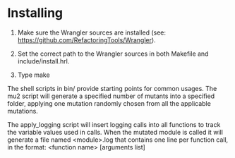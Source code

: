 Installing
===

1) Make sure the Wrangler sources are installed (see: https://github.com/RefactoringTools/Wrangler).

2) Set the correct path to the Wrangler sources in both Makefile and include/install.hrl.

3) Type make

The shell scripts in bin/ provide starting points for common usages. The mu2 script will generate a specified number of mutants into a specified folder, applying one mutation randomly chosen from all the applicable mutations.

The apply_logging script will insert logging calls into all functions to track the variable values used in calls. When the mutated module is called it will generate a file named &lt;module&gt;.log that contains one line per function call, in the format: &lt;function name&gt; [arguments list]

